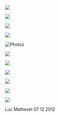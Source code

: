  

[![](HTML%20import/Attachments/bouton-forum%205.jpg)](http://aikido.club.tain.free.fr)

[](../../index.html)[![](HTML%20import/Attachments/bouton-historique%2010.jpg)](../../Historique/historique.html)

[](../../Horaires/horaire.html)[![](HTML%20import/Attachments/bouton-horaire%2010.jpg)](../../Horaires/horaire.html)

[![](HTML%20import/Attachments/bouton-stages%2010.jpg)](../../Stages/stages.html)

![Photos](HTML%20import/Attachments/bouton-photos%2010.jpg)

[![](HTML%20import/Attachments/bouton-liens%2010.jpg)](../../Liens/liens.html)

[](../../index.html)[![](HTML%20import/Attachments/bouton-acceuil%2010.jpg)](../../index.html)

[![](HTML%20import/Attachments/bouton-aikido--pour-qui%2010.jpg)](../../Aikidopourqui/aikidopourqui.html)

[![](HTML%20import/Attachments/bouton-contacts%2010.jpg)](../../Contact/contact.html)

![](../../Index/barre-rouge.gif)

![](../../Index/barre-bleu.gif)

  

Luc Mathevet 07 12 2012
